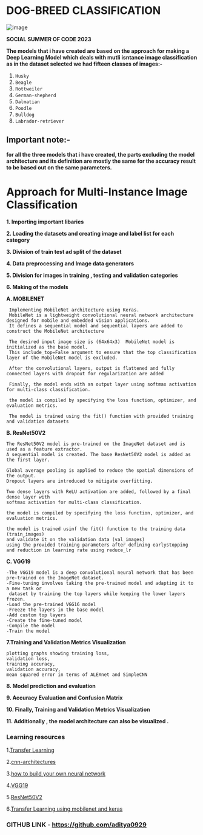 # DOG-BREED CLASSIFICATION
![image](https://github.com/aditya0929/Dog-Breeds-Classification/assets/127277877/d67069e5-d420-48eb-88f1-8e468cfb32c1)

**SOCIAL SUMMER OF CODE 2023**

**The models that i have created are based on the approach for making a Deep Learning Model which deals with mutli isntance image classification as in the dataset selected we had fifteen classes of images:-**


1. `Husky`
2. `Beagle`
3. `Rottweiler`
4. `German-shepherd`
5. `Dalmatian`
6. `Poodle`
7. `Bulldog`
8. `Labrador-retriever`

   
## Important note:-
**for all the three models that i have created, the parts excluding the model architecture and its definition are mostly the same for the accuracy result to be based out on the same parameters.**


# Approach for Multi-Instance Image Classification

**1. Importing important libaries**

**2. Loading the datasets and creating image and label list for each category** 

**3. Division of train test ad split of the dataset**

**4. Data preprocessing and Image data generators**

**5. Division for images in training , testing and validation categories**

**6. Making of the models**

  **A. MOBILENET**
     
     
     Implementing MobileNet architecture using Keras. 
     MobileNet is a lightweight convolutional neural network architecture designed for mobile and embedded vision applications.
     It defines a sequential model and sequential layers are added to construct the MobileNet architecture
     
     The desired input image size is (64x64x3)  MobileNet model is initialized as the base model. 
     This include_top=False argument to ensure that the top classification layer of the MobileNet model is excluded.
     
     After the convolutional layers, output is flattened and fully connected layers with dropout for regularization are added  
     
     Finally, the model ends with an output layer using softmax activation for multi-class classification.
     
     the model is compiled by specifying the loss function, optimizer, and evaluation metrics.
     
     The model is trained using the fit() function with provided training and validation datasets

   **B. ResNet50V2**
   
   
    The ResNet50V2 model is pre-trained on the ImageNet dataset and is used as a feature extractor.
    A sequential model is created. The base ResNet50V2 model is added as the first layer. 
    
    Global average pooling is applied to reduce the spatial dimensions of the output.
    Dropout layers are introduced to mitigate overfitting. 
    
    Two dense layers with ReLU activation are added, followed by a final dense layer with 
    softmax activation for multi-class classification.
   
    the model is compiled by specifying the loss function, optimizer, and evaluation metrics.
    
    the model is trained usinf the fit() function to the training data (train_images)
    and validate it on the validation data (val_images) 
    using the provided training parameters after defining earlystopping and reduction in learning rate using reduce_lr

   **C. VGG19**
   
   
    -The VGG19 model is a deep convolutional neural network that has been pre-trained on the ImageNet dataset. 
    -Fine-tuning involves taking the pre-trained model and adapting it to a new task or 
     dataset by training the top layers while keeping the lower layers frozen.
    -Load the pre-trained VGG16 model
    -Freeze the layers in the base model
    -Add custom top layers
    -Create the fine-tuned model
    -Compile the model
    -Train the model

**7.Training and Validation Metrics Visualization**
 
 
    plotting graphs showing training loss,
    validation loss,
    training accuracy,
    validation accuracy,
    mean squared error in terms of ALEXnet and SimpleCNN 
    
**8. Model prediction and evaluation**

**9. Accuracy Evaluation and Confusion Matrix**

**10. Finally, Training and Validation Metrics Visualization**

**11. Additionally , the model architecture can also be visualized .**

### Learning resources 
  
  
  1.[Transfer Learning](https://towardsdatascience.com/a-comprehensive-hands-on-guide-to-transfer-learning-with-real-world-applications-in-deep-learning-212bf3b2f27a)
  
  2.[cnn-architectures](https://medium.com/@RaghavPrabhu/cnn-architectures-lenet-alexnet-vgg-googlenet-and-resnet-7c81c017b848)
  
  3.[how to build your own neural network](https://medium.com/towards-data-science/how-to-build-your-own-neural-network-from-scratch-in-python-68998a08e4f6)

  4.[VGG19](https://medium.com/@AnasBrital98/vgg-16-and-vgg-19-cnn-architectures-d876f639cab7)
  
  5.[ResNet50V2](https://medium.com/towards-data-science/build-a-custom-resnetv2-with-the-desired-depth-92892ec79d4b)
  
  6.[Transfer Learning using mobilenet and keras](https://medium.com/towards-data-science/transfer-learning-using-mobilenet-and-keras-c75daf7ff299)

 ### GITHUB LINK - https://github.com/aditya0929
